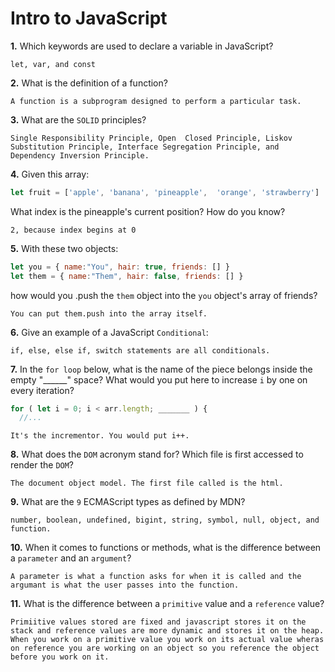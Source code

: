 # Intro to JavaScript

**1.** Which keywords are used to declare a variable in JavaScript?
<!-- enter you answer in the space below -->
```
let, var, and const
```
**2.** What is the definition of a function?
<!-- enter you answer in the space below -->
```
A function is a subprogram designed to perform a particular task.
```
**3.** What are the `SOLID` principles?
<!-- enter you answer in the space below -->
```
Single Responsibility Principle, Open  Closed Principle, Liskov Substitution Principle, Interface Segregation Principle, and Dependency Inversion Principle.
```
**4.** Given this array: 
```js
let fruit = ['apple', 'banana', 'pineapple',  'orange', 'strawberry']
``` 
What index is the pineapple's current position? How do you know?
<!-- enter you answer in the space below -->
```
2, because index begins at 0
```
**5.** With these two objects: 
```js
let you = { name:"You", hair: true, friends: [] }
let them = { name:"Them", hair: false, friends: [] }
```
how would you .push the `them` object into the `you` object's array of friends?
<!-- enter you answer in the space below -->
```
You can put them.push into the array itself.
```

**6.** Give an example of a JavaScript `Conditional`:
<!-- enter you answer in the space below -->
```
if, else, else if, switch statements are all conditionals.
```
**7.** In the `for loop` below, what is the name of the piece belongs inside the empty "______" space? What would you put here to increase `i` by one on every iteration?
```js
for ( let i = 0; i < arr.length; _______ ) {
  //...
```
<!-- enter you answer in the space below -->
```
It's the incrementor. You would put i++.
```
**8.** What does the `DOM` acronym stand for? Which file is first accessed to render the `DOM`?
<!-- enter you answer in the space below -->
```
The document object model. The first file called is the html.
```

**9.** What are the `9` ECMAScript types as defined by MDN?
<!-- enter you answer in the space below -->
```
number, boolean, undefined, bigint, string, symbol, null, object, and function.
```
**10.** When it comes to functions or methods, what is the difference between a `parameter` and an `argument`?
<!-- enter you answer in the space below -->
```
A parameter is what a function asks for when it is called and the argumant is what the user passes into the function. 
```
**11.** What is the difference between a `primitive` value and a `reference` value?
<!-- enter you answer in the space below -->
```
Primiitive values stored are fixed and javascript stores it on the stack and reference values are more dynamic and stores it on the heap. When you work on a primitive value you work on its actual value wheras on reference you are working on an object so you reference the object before you work on it.
```